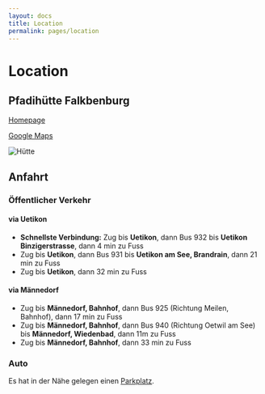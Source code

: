 ```yaml
---
layout: docs
title: Location
permalink: pages/location
---
```


# Location

## Pfadihütte Falkbenburg

<a href="http://www.pfadihuette-falkenburg.ch/" target="_blank">Homepage</a>

<a href="https://www.google.com/maps/place/Pfadiheim+Falkenburg/@47.2652552,8.6921308,15z/data=!4m12!1m6!3m5!1s0x479aaff042a89825:0x689757cac54fa1c5!2sPfadih%C3%BCtte+Falkenburg!8m2!3d47.2652555!4d8.7008856!3m4!1s0x0:0x7c67552d1618534!8m2!3d47.2677856!4d8.6941954" target="_blank">Google Maps</a>

![Hütte](http://www.pfadihuette-falkenburg.ch/wp-content/uploads/2015/01/Gesamtsicht-Sommer.jpg)

## Anfahrt

### Öffentlicher Verkehr

#### via Uetikon

* **Schnellste Verbindung:** Zug bis **Uetikon**, dann Bus 932 bis **Uetikon Binzigerstrasse**, dann 4 min zu Fuss
* Zug bis **Uetikon**, dann Bus 931 bis **Uetikon am See, Brandrain**, dann 21 min zu Fuss
* Zug bis **Uetikon**, dann 32 min zu Fuss


#### via Männedorf

* Zug bis **Männedorf, Bahnhof**, dann Bus 925 (Richtung Meilen, Bahnhof), dann 17 min zu Fuss
* Zug bis **Männedorf, Bahnhof**, dann Bus 940 (Richtung Oetwil am See) bis **Männedorf, Wiedenbad**, dann 11m zu Fuss
* Zug bis **Männedorf, Bahnhof**, dann 33 min zu Fuss

### Auto

Es hat in der Nähe gelegen einen <a href="https://www.google.com/maps/@47.266299,8.6955568,343m/data=!3m1!1e3" target="_blank">Parkplatz</a>.
